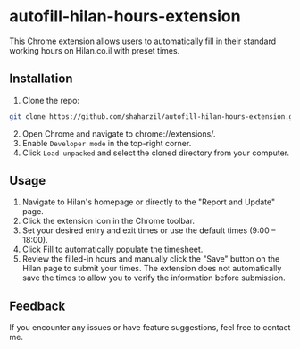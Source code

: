 # autofill-hilan-hours-extension

This Chrome extension allows users to automatically fill in their standard working hours on Hilan.co.il with preset times.

## Installation

1. Clone the repo:

```bash
git clone https://github.com/shaharzil/autofill-hilan-hours-extension.git
```

2. Open Chrome and navigate to chrome://extensions/.
3. Enable `Developer mode` in the top-right corner.
4. Click `Load unpacked` and select the cloned directory from your computer.

## Usage

1. Navigate to Hilan's homepage or directly to the "Report and Update" page.
2. Click the extension icon in the Chrome toolbar.
3. Set your desired entry and exit times or use the default times (9:00 – 18:00).
4. Click Fill to automatically populate the timesheet.
5. Review the filled-in hours and manually click the "Save" button on the Hilan page to submit your times. The extension does not automatically save the times to allow you to verify the information before submission.

## Feedback

If you encounter any issues or have feature suggestions, feel free to contact me.
